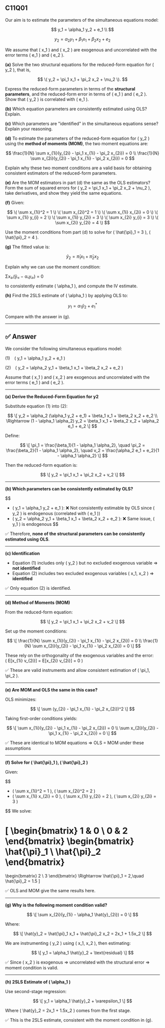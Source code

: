 ## C11Q01

Our aim is to estimate the parameters of the simultaneous equations model:

$$
y_1 = \alpha_1 y_2 + e_1 \\
$$

$$
y_2 = \alpha_2 y_1 + \beta_1 x_1 + \beta_2 x_2 + e_2
$$

We assume that \( x_1 \) and \( x_2 \) are exogenous and uncorrelated with the error terms \( e_1 \) and \( e_2 \).

**(a)**
Solve the two structural equations for the reduced-form equation for \( y_2 \), that is,  

$$
\( y_2 = \pi_1 x_1 + \pi_2 x_2 + \nu_2 \). 
$$

Express the reduced-form parameters in terms of the **structural parameters**, and the reduced-form error in terms of \( e_1 \) and \( e_2 \).  
Show that \( y_2 \) is correlated with \( e_1 \).

**(b)**
Which equation parameters are consistently estimated using OLS? Explain.

**(c)**
Which parameters are "identified" in the simultaneous equations sense? Explain your reasoning.

**(d)**
To estimate the parameters of the reduced-form equation for \( y_2 \) using the **method of moments (MOM)**, the two moment equations are:

$$
\frac{1}{N} \sum x_{1i}(y_{2i} - \pi_1 x_{1i} - \pi_2 x_{2i}) = 0 \\
\frac{1}{N} \sum x_{2i}(y_{2i} - \pi_1 x_{1i} - \pi_2 x_{2i}) = 0
$$

Explain why these two moment conditions are a valid basis for obtaining consistent estimators of the reduced-form parameters.

**(e)**
Are the MOM estimators in part (d) the same as the OLS estimators?  
Form the sum of squared errors for \( y_2 = \pi_1 x_1 + \pi_2 x_2 + \nu_2 \), take derivatives, and show they yield the same equations.

**(f)**
Given:

$$
\( \sum x_{1i}^2 = 1 \)
\( \sum x_{2i}^2 = 1 \)
\( \sum x_{1i} x_{2i} = 0 \)
\( \sum x_{1i} y_{i} = 2 \)
\( \sum x_{1i} y_{2i} = 3 \)
\( \sum x_{2i} y_{i} = 3 \)
\( \sum x_{2i} y_{2i} = 4 \)
$$

Use the moment conditions from part (d) to solve for \( \hat{\pi}_1 = 3 \), \( \hat{\pi}_2 = 4 \).

**(g)**
The fitted value is:

$$
\hat{y}_2 = \hat{\pi}_1 x_1 + \hat{\pi}_2 x_2
$$

Explain why we can use the moment condition:

Σx₂ᵢ(ŷ₁ᵢ − α₁y₂ᵢ) = 0

to consistently estimate \( \alpha_1 \), and compute the IV estimate.

**(h)**
Find the 2SLS estimate of \( \alpha_1 \) by applying OLS to:

$$
y_1 = \alpha_1 \hat{y}_2 + e_1^*
$$

Compare with the answer in (g).


----

## ✅ Answer

We consider the following simultaneous equations model:

(1) \( y_1 = \alpha_1 y_2 + e_1 \)

(2) \( y_2 = \alpha_2 y_1 + \beta_1 x_1 + \beta_2 x_2 + e_2 \)

Assume that \( x_1 \) and \( x_2 \) are exogenous and uncorrelated with the error terms \( e_1 \) and \( e_2 \).

---

**(a) Derive the Reduced-Form Equation for y2**

Substitute equation (1) into (2):

$$
\[
y_2 = \alpha_2 (\alpha_1 y_2 + e_1) + \beta_1 x_1 + \beta_2 x_2 + e_2 \\
\Rightarrow (1 - \alpha_1 \alpha_2) y_2 = \beta_1 x_1 + \beta_2 x_2 + \alpha_2 e_1 + e_2
\]
$$

Define:

$$
\[
\pi_1 = \frac{\beta_1}{1 - \alpha_1 \alpha_2}, \quad
\pi_2 = \frac{\beta_2}{1 - \alpha_1 \alpha_2}, \quad
v_2 = \frac{\alpha_2 e_1 + e_2}{1 - \alpha_1 \alpha_2}
\]
$$

Then the reduced-form equation is:

$$
\[
y_2 = \pi_1 x_1 + \pi_2 x_2 + v_2
\]
$$

---

**(b) Which parameters can be consistently estimated by OLS?**

$$
- \( y_1 = \alpha_1 y_2 + e_1 \): ❌ Not consistently estimable by OLS since \( y_2 \) is endogenous (correlated with \( e_1 \))
- \( y_2 = \alpha_2 y_1 + \beta_1 x_1 + \beta_2 x_2 + e_2 \): ❌ Same issue, \( y_1 \) is endogenous
$$

✅ Therefore, **none of the structural parameters can be consistently estimated using OLS**.

---

**(c) Identification**

- Equation (1) includes only \( y_2 \) but no excluded exogenous variable ⇒ **not identified**
- Equation (2) includes two excluded exogenous variables \( x_1, x_2 \) ⇒ **identified**

✅ Only equation (2) is identified.

---

**(d) Method of Moments (MOM)**

From the reduced-form equation:

$$
\[
y_2 = \pi_1 x_1 + \pi_2 x_2 + v_2
\]
$$

Set up the moment conditions:

$$
\[
\frac{1}{N} \sum x_{1i}(y_{2i} - \pi_1 x_{1i} - \pi_2 x_{2i}) = 0 \\
\frac{1}{N} \sum x_{2i}(y_{2i} - \pi_1 x_{1i} - \pi_2 x_{2i}) = 0
\]
$$

These rely on the orthogonality of the exogenous variables and the error:  
\( E[x_{1i} v_{2i}] = E[x_{2i} v_{2i}] = 0 \)

✅ These are valid instruments and allow consistent estimation of \( \pi_1, \pi_2 \).

---

**(e) Are MOM and OLS the same in this case?**

OLS minimizes:

$$
\[
\sum (y_{2i} - \pi_1 x_{1i} - \pi_2 x_{2i})^2
\]
$$

Taking first-order conditions yields:

$$
\[
\sum x_{1i}(y_{2i} - \pi_1 x_{1i} - \pi_2 x_{2i}) = 0 \\
\sum x_{2i}(y_{2i} - \pi_1 x_{1i} - \pi_2 x_{2i}) = 0
\]
$$

✅ These are identical to MOM equations ⇒ OLS = MOM under these assumptions

---

**(f) Solve for \( \hat{\pi}_1 \), \( \hat{\pi}_2 \)**

Given:

$$
- \( \sum x_{1i}^2 = 1 \), \( \sum x_{2i}^2 = 2 \)
- \( \sum x_{1i} x_{2i} = 0 \), \( \sum x_{1i} y_{2i} = 2 \), \( \sum x_{2i} y_{2i} = 3 \)

$$
We solve:

\[
\begin{bmatrix}
1 & 0 \\
0 & 2
\end{bmatrix}
\begin{bmatrix}
\hat{\pi}_1 \\
\hat{\pi}_2
\end{bmatrix}
=
\begin{bmatrix}
2 \\
3
\end{bmatrix}
\Rightarrow \hat{\pi}_1 = 2,\quad \hat{\pi}_2 = 1.5
\]

✅ OLS and MOM give the same results here.

---

**(g) Why is the following moment condition valid?**

$$
\[
\sum x_{2i}(y_{1i} - \alpha_1 \hat{y}_{2i}) = 0
\]
$$

Where:

$$
\[
\hat{y}_2 = \hat{\pi}_1 x_1 + \hat{\pi}_2 x_2 = 2x_1 + 1.5x_2
\]
$$

We are instrumenting \( y_2 \) using \( x_1, x_2 \), then estimating:

$$
\[
y_1 = \alpha_1 \hat{y}_2 + \text{residual}
\]
$$

✅ Since \( x_2 \) is exogenous ⇒ uncorrelated with the structural error ⇒ moment condition is valid.

---

**(h) 2SLS Estimate of \( \alpha_1 \)**

Use second-stage regression:

$$
\[
y_1 = \alpha_1 \hat{y}_2 + \varepsilon_1
\]
$$

Where \( \hat{y}_2 = 2x_1 + 1.5x_2 \) comes from the first stage.

✅ This is the 2SLS estimate, consistent with the moment condition in (g).






